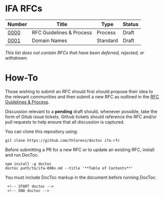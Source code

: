IFA RFCs
========

| Number       | Title                    | Type     | Status   |
|--------------|--------------------------|----------|----------|
| [0000][0000] | RFC Guidelines & Process | Process  | Draft    |
| [0001][0001] | Domain Names             | Standard | Draft    |

*This list does not contain RFCs that have been deferred, rejected, or withdrawn.*

[0000]:https://github.com/ifa-wg/rfc/blob/master/ifa-0000.md
[0001]:https://github.com/ifa-wg/rfc/blob/master/ifa-0001.md

How-To
=======
Those wishing to submit an RFC should first should propose their idea to the relevant communities and then submit a new RFC as outlined in the [RFC Guidelines & Process][0000].

Discussion relevant to a **pending** draft should, whenever possible, take the form of Gitub issue tickets. Github tickets should reference the RFC and/or pull requests to help ensure that all discussion is captured.  

You can clone this repository using:

	git clone https://github.com/thlorenz/doctoc ifa-rfc

Before submitting a PR for a new RFC or to update an existing RFC, install and run DocToc:

	npm install -g doctoc
	doctoc path/to/ifa-000x.md --title '**Table of Contents**'

You must include DocToc markup in the document before running DocToc:

	 <!-- START doctoc -->
	 <!-- END doctoc -->